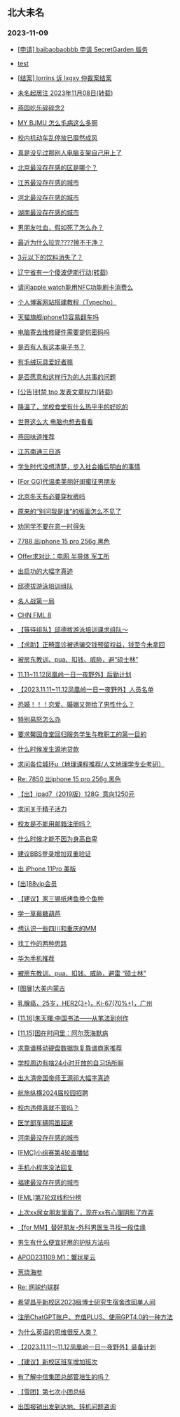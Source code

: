 ## 北大未名 
### 2023-11-09

+ [[申请] baibaobaobbb 申请 SecretGarden 版务](https://bbs.pku.edu.cn/v2/post-read.php?bid=751&threadid=18665411)

+ [test](https://bbs.pku.edu.cn/v2/post-read.php?bid=7&threadid=18677816)

+ [[结案] lorrins 诉 lxgxy 仲裁案结案](https://bbs.pku.edu.cn/v2/post-read.php?bid=164&threadid=18676016)

+ [未名起居注 2023年11月08日(转载)](https://bbs.pku.edu.cn/v2/post-read.php?bid=1&threadid=18677855)

+ [燕园吃乐碎碎念2](https://bbs.pku.edu.cn/v2/post-read.php?bid=1431&threadid=18676043)

+ [MY BJMU 怎么毛病这么多啊](https://bbs.pku.edu.cn/v2/post-read.php?bid=138&threadid=18670603)

+ [校内机动车乱停放已靡然成风](https://bbs.pku.edu.cn/v2/post-read.php?bid=1431&threadid=18673720)

+ [真是没见过那别人电脑支架自己用上了](https://bbs.pku.edu.cn/v2/post-read.php?bid=25&threadid=18676400)

+ [北京最没存在感的区是哪个？](https://bbs.pku.edu.cn/v2/post-read.php?bid=468&threadid=18676417)

+ [江苏最没存在感的城市](https://bbs.pku.edu.cn/v2/post-read.php?bid=451&threadid=18677578)

+ [河北最没存在感的城市](https://bbs.pku.edu.cn/v2/post-read.php?bid=475&threadid=18677820)

+ [湖南最没存在感的城市](https://bbs.pku.edu.cn/v2/post-read.php?bid=474&threadid=18675224)

+ [男朋友吐血，假如死了怎么办？](https://bbs.pku.edu.cn/v2/post-read.php?bid=244&threadid=18677586)

+ [最近为什么拉完????擦不干净？](https://bbs.pku.edu.cn/v2/post-read.php?bid=244&threadid=18676373)

+ [3元以下的饮料消失了？](https://bbs.pku.edu.cn/v2/post-read.php?bid=606&threadid=18676267)

+ [辽宁省有一个傻波伊斯行动(转载)](https://bbs.pku.edu.cn/v2/post-read.php?bid=606&threadid=18677564)

+ [请问apple watch能用NFC功能刷卡消费么](https://bbs.pku.edu.cn/v2/post-read.php?bid=488&threadid=18674502)

+ [个人博客网站搭建教程（Typecho）](https://bbs.pku.edu.cn/v2/post-read.php?bid=13&threadid=18624324)

+ [天猫旗舰iphone13容易翻车吗](https://bbs.pku.edu.cn/v2/post-read.php?bid=488&threadid=18676255)

+ [电脑寄去维修硬件需要提供密码吗](https://bbs.pku.edu.cn/v2/post-read.php?bid=484&threadid=18675815)

+ [是否有人有这本电子书？](https://bbs.pku.edu.cn/v2/post-read.php?bid=53&threadid=18677667)

+ [有毛绒玩具爱好者嘛](https://bbs.pku.edu.cn/v2/post-read.php?bid=218&threadid=18672293)

+ [是否愿意和这样行为的人共事的问题](https://bbs.pku.edu.cn/v2/post-read.php?bid=251&threadid=18676467)

+ [[公告]封禁 tno 发表文章权力(转载)](https://bbs.pku.edu.cn/v2/post-read.php?bid=338&threadid=18676339)

+ [降温了，学校食堂有什么热乎乎的好吃的](https://bbs.pku.edu.cn/v2/post-read.php?bid=90&threadid=18675856)

+ [世界这么大 电脑也想去看看](https://bbs.pku.edu.cn/v2/post-read.php?bid=72&threadid=18676389)

+ [燕园味道推荐](https://bbs.pku.edu.cn/v2/post-read.php?bid=90&threadid=18677551)

+ [江苏南通三日游](https://bbs.pku.edu.cn/v2/post-read.php?bid=94&threadid=18672326)

+ [学生时代没想清楚，步入社会婚后明白的事情](https://bbs.pku.edu.cn/v2/post-read.php?bid=36&threadid=18675240)

+ [[For GG]代温柔美丽好闺蜜征男朋友](https://bbs.pku.edu.cn/v2/post-read.php?bid=167&threadid=18677662)

+ [北京冬天有必要穿秋裤吗](https://bbs.pku.edu.cn/v2/post-read.php?bid=103&threadid=18676349)

+ [原来的“别问我是谁”的版面怎么不见了](https://bbs.pku.edu.cn/v2/post-read.php?bid=103&threadid=18677582)

+ [劝同学不要在意一时得失](https://bbs.pku.edu.cn/v2/post-read.php?bid=99&threadid=18675493)

+ [7788 出iphone 15 pro 256g 黑色](https://bbs.pku.edu.cn/v2/post-read.php?bid=71&threadid=18675677)

+ [Offer求对比：电网 半导体 军工所](https://bbs.pku.edu.cn/v2/post-read.php?bid=99&threadid=18677768)

+ [出启功的大幅字真迹](https://bbs.pku.edu.cn/v2/post-read.php?bid=71&threadid=18675848)

+ [邱德拔游泳培训组队](https://bbs.pku.edu.cn/v2/post-read.php?bid=136&threadid=18671610)

+ [名人战第一局](https://bbs.pku.edu.cn/v2/post-read.php?bid=643&threadid=18677726)

+ [CHN FML 8](https://bbs.pku.edu.cn/v2/post-read.php?bid=519&threadid=18677699)

+ [【等待组队】邱德拔游泳培训课求组队～](https://bbs.pku.edu.cn/v2/post-read.php?bid=136&threadid=18638128)

+ [【求助】正畸面诊被诱骗交钱预留权益，钱至今未拿回](https://bbs.pku.edu.cn/v2/post-read.php?bid=301&threadid=18676181)

+ [被房东教训、pua、扣钱、威胁，避“硕士林”](https://bbs.pku.edu.cn/v2/post-read.php?bid=301&threadid=18677898)

+ [11.11~11.12凤凰岭一日一夜野外】后勤计划](https://bbs.pku.edu.cn/v2/post-read.php?bid=224&threadid=18677899)

+ [【2023.11.11~11.12凤凰岭一日一夜野外】人员名单](https://bbs.pku.edu.cn/v2/post-read.php?bid=224&threadid=18677606)

+ [恐婚！！！恋爱、婚姻又带给了男性什么？](https://bbs.pku.edu.cn/v2/post-read.php?bid=690&threadid=18677762)

+ [特别易怒怎么办](https://bbs.pku.edu.cn/v2/post-read.php?bid=690&threadid=18676189)

+ [要求馨园食堂回归服务学生与教职工的第一目的](https://bbs.pku.edu.cn/v2/post-read.php?bid=438&threadid=18675314)

+ [什么时候发生源地贷款](https://bbs.pku.edu.cn/v2/post-read.php?bid=438&threadid=18677531)

+ [求问各位城环u（地理课程推荐/人文地理学专业考研）](https://bbs.pku.edu.cn/v2/post-read.php?bid=31&threadid=18677489)

+ [Re: 7850 出iphone 15 pro 256g 黑色](https://bbs.pku.edu.cn/v2/post-read.php?bid=71&threadid=18675677)

+ [【出】ipad7（2019版）128G  意向1250元](https://bbs.pku.edu.cn/v2/post-read.php?bid=71&threadid=18677767)

+ [求问关于精子活力](https://bbs.pku.edu.cn/v2/post-read.php?bid=244&threadid=18662688)

+ [校友是不能用邮箱注册吗？](https://bbs.pku.edu.cn/v2/post-read.php?bid=16&threadid=18677951)

+ [什么时候才能不因为身高自卑](https://bbs.pku.edu.cn/v2/post-read.php?bid=690&threadid=18675297)

+ [建议BBS登录增加双重验证](https://bbs.pku.edu.cn/v2/post-read.php?bid=1&threadid=18675607)

+ [出 iPhone 11Pro 美版](https://bbs.pku.edu.cn/v2/post-read.php?bid=71&threadid=18675606)

+ [[出]88vip会员](https://bbs.pku.edu.cn/v2/post-read.php?bid=71&threadid=18677864)

+ [【建议】家三锡纸烤鱼换个鱼种](https://bbs.pku.edu.cn/v2/post-read.php?bid=1431&threadid=18677723)

+ [学一草莓糖葫芦](https://bbs.pku.edu.cn/v2/post-read.php?bid=1431&threadid=18677727)

+ [想认识一些四川和重庆的MM](https://bbs.pku.edu.cn/v2/post-read.php?bid=167&threadid=18677774)

+ [找工作的两种思路](https://bbs.pku.edu.cn/v2/post-read.php?bid=99&threadid=18677857)

+ [华为手机推荐](https://bbs.pku.edu.cn/v2/post-read.php?bid=197&threadid=18657314)

+ [被房东教训、pua、扣钱、威胁，避雷 “硕士林”](https://bbs.pku.edu.cn/v2/post-read.php?bid=230&threadid=18677852)

+ [[图展]大美内蒙古](https://bbs.pku.edu.cn/v2/post-read.php?bid=610&threadid=1935)

+ [乳腺癌，25岁，HER2(3+)，Ki-67(70%+)，广州](https://bbs.pku.edu.cn/v2/post-read.php?bid=244&threadid=18669298)

+ [[11.16]朱天曙:中国书法——从笔法到创作](https://bbs.pku.edu.cn/v2/post-read.php?bid=342&threadid=18678031)

+ [[11.15]困在时间里：阿尔茨海默病](https://bbs.pku.edu.cn/v2/post-read.php?bid=342&threadid=18678025)

+ [求靠谱移动硬盘数据恢复靠谱商家推荐](https://bbs.pku.edu.cn/v2/post-read.php?bid=197&threadid=18678037)

+ [学校周边有啥24小时开放的自习场所啊](https://bbs.pku.edu.cn/v2/post-read.php?bid=103&threadid=18677721)

+ [出大清帝国帝师王源祁大幅字真迹](https://bbs.pku.edu.cn/v2/post-read.php?bid=71&threadid=18678024)

+ [航旅纵横2024届校园招聘](https://bbs.pku.edu.cn/v2/post-read.php?bid=625&threadid=18678042)

+ [校内违停真就不管吗？](https://bbs.pku.edu.cn/v2/post-read.php?bid=1431&threadid=18675700)

+ [医学部车辆鸣笛超速](https://bbs.pku.edu.cn/v2/post-read.php?bid=138&threadid=18677810)

+ [河南最没存在感的城市](https://bbs.pku.edu.cn/v2/post-read.php?bid=477&threadid=18678032)

+ [[FMC]小组赛第4轮直播帖](https://bbs.pku.edu.cn/v2/post-read.php?bid=519&threadid=18677424)

+ [手机小程序没法回复](https://bbs.pku.edu.cn/v2/post-read.php?bid=16&threadid=18675963)

+ [福建最没存在感的城市](https://bbs.pku.edu.cn/v2/post-read.php?bid=460&threadid=18678060)

+ [[FML]第7轮双线积分榜](https://bbs.pku.edu.cn/v2/post-read.php?bid=519&threadid=18678094)

+ [上次xx尿女朋友里面了，现在xx有心理阴影了咋弄](https://bbs.pku.edu.cn/v2/post-read.php?bid=690&threadid=18678050)

+ [【for MM】替好朋友-外科男医生寻找一段佳缘](https://bbs.pku.edu.cn/v2/post-read.php?bid=167&threadid=18676398)

+ [男生有什么便宜好用的护肤方法吗](https://bbs.pku.edu.cn/v2/post-read.php?bid=244&threadid=18677998)

+ [APOD231109 M1：蟹状星云](https://bbs.pku.edu.cn/v2/post-read.php?bid=89&threadid=18678118)

+ [葱烧海参](https://bbs.pku.edu.cn/v2/post-read.php?bid=90&threadid=18678141)

+ [Re: 网球约球群](https://bbs.pku.edu.cn/v2/post-read.php?bid=126&threadid=18098937)

+ [希望昌平新校区2023级博士研究生宿舍改回单人间](https://bbs.pku.edu.cn/v2/post-read.php?bid=438&threadid=18581703)

+ [注册ChatGPT账户、充值PLUS、使用GPT4.0的一种方法](https://bbs.pku.edu.cn/v2/post-read.php?bid=209&threadid=18678186)

+ [为什么英语的思维很反人类？](https://bbs.pku.edu.cn/v2/post-read.php?bid=103&threadid=18678092)

+ [【2023.11.11～11.12凤凰岭一日一夜野外】装备计划](https://bbs.pku.edu.cn/v2/post-read.php?bid=224&threadid=18678188)

+ [【建议】新校区班车增加班次](https://bbs.pku.edu.cn/v2/post-read.php?bid=438&threadid=18640541)

+ [有了解中信集团总部管培生的吗？](https://bbs.pku.edu.cn/v2/post-read.php?bid=99&threadid=18678137)

+ [【雪团】第七次小团总结](https://bbs.pku.edu.cn/v2/post-read.php?bid=696&threadid=18678241)

+ [出国报销出发到达地、转机问题咨询](https://bbs.pku.edu.cn/v2/post-read.php?bid=622&threadid=18678235)

